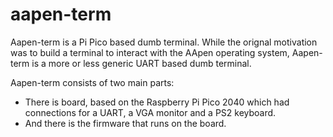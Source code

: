 # aapen-term

Aapen-term is a Pi Pico based dumb terminal. While the orignal motivation was to build
a terminal to interact with the AApen operating system, Aapen-term is a more or less
generic UART based dumb terminal.

Aapen-term consists of two main parts:

* There is board, based on the Raspberry Pi Pico 2040 which had connections for a UART, a VGA monitor and a PS2 keyboard.
* And there is the firmware that runs on the board.
